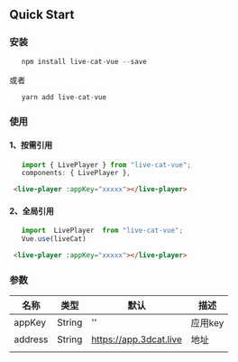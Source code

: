 ## Quick Start
### 安装

 ```js
    npm install live-cat-vue --save
 ```
 或者

 ```js
    yarn add live-cat-vue
 ```

### 使用

#### 1、按需引用
 ```js
    import { LivePlayer } from "live-cat-vue";
    components: { LivePlayer },
 ```

 ```html
  <live-player :appKey="xxxxx"></live-player>
 ```

#### 2、全局引用

 ```js 
    import  LivePlayer  from "live-cat-vue";
    Vue.use(liveCat)
 ```
 
 ```html
  <live-player :appKey="xxxxx"></live-player>
 ```

### 参数
| 名称      | 类型     | 默认                     | 描述    |
| ------- | ------ | ---------------------- | ----- |
| appKey  | String | ''                     | 应用key |
| address | String | https://app.3dcat.live | 地址     |
|         |        |                        |       |

